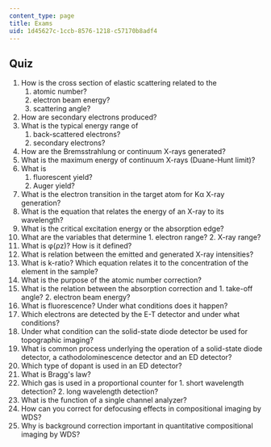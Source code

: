 ```yaml
---
content_type: page
title: Exams
uid: 1d45627c-1ccb-8576-1218-c57170b8adf4
---
```


Quiz
----

1.  How is the cross section of elastic scattering related to the
    1.  atomic number?
    2.  electron beam energy?
    3.  scattering angle?
2.  How are secondary electrons produced?
3.  What is the typical energy range of
    1.  back-scattered electrons?
    2.  secondary electrons?
4.  How are the Bremsstrahlung or continuum X-rays generated?
5.  What is the maximum energy of continuum X-rays (Duane-Hunt limit)?
6.  What is
    1.  fluorescent yield?
    2.  Auger yield?
7.  What is the electron transition in the target atom for Kα X-ray generation?
8.  What is the equation that relates the energy of an X-ray to its wavelength?
9.  What is the critical excitation energy or the absorption edge?
10.  What are the variables that determine
    1.  electron range?
    2.  X-ray range?
11.  What is φ(ρz)? How is it defined?
12.  What is relation between the emitted and generated X-ray intensities?
13.  What is k-ratio? Which equation relates it to the concentration of the element in the sample?
14.  What is the purpose of the atomic number correction?
15.  What is the relation between the absorption correction and
    1.  take-off angle?
    2.  electron beam energy?
16.  What is fluorescence? Under what conditions does it happen?
17.  Which electrons are detected by the E-T detector and under what conditions?
18.  Under what condition can the solid-state diode detector be used for topographic imaging?
19.  What is common process underlying the operation of a solid-state diode detector, a cathodolominescence detector and an ED detector?
20.  Which type of dopant is used in an ED detector?
21.  What is Bragg's law?
22.  Which gas is used in a proportional counter for
    1.  short wavelength detection?
    2.  long wavelength detection?
23.  What is the function of a single channel analyzer?
24.  How can you correct for defocusing effects in compositional imaging by WDS?
25.  Why is background correction important in quantitative compositional imaging by WDS?